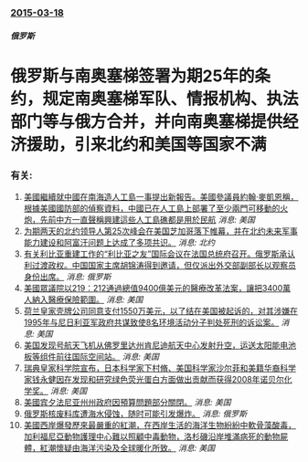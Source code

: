 ### [2015-03-18](/news/2015/03/18/index.md)

##### 俄罗斯
# 俄罗斯与南奥塞梯签署为期25年的条约，规定南奥塞梯军队、情报机构、执法部门等与俄方合并，并向南奥塞梯提供经济援助，引来北约和美国等国家不满




### 有关:

1. [美國繼續就中國在南海造人工島一事提出新報告。美國參議員約翰·麥凱恩稱，根據美國國防部的偵察資料，中國已在人工島上部署了至少兩門可移動的火炮，先前中方一直聲稱興建這些人工島礁都是用於民航](/zh/news/2015/05/29/美國繼續就中國在南海造人工島一事提出新報告-美國參議員約翰-麥凱恩稱-根據美國國防部的偵察資料-中國已在人工島上部署了至.md) _消息: 美国_
2. [ 为期两天的北约领导人第25次峰会在美国芝加哥落下帷幕，并在北约未来军事能力建设和阿富汗问题上达成了多项共识。](/zh/news/2012/05/21/为期两天的北约领导人第25次峰会在美国芝加哥落下帷幕-并在北约未来军事能力建设和阿富汗问题上达成了多项共识.md) _消息: 北约_
3. [ 有关利比亚重建工作的“利比亚之友”国际会议在法国总统府召开。俄罗斯承认利过渡政权。中国国家主席胡锦涛得到邀请，但仅派出外交部副部长以观察员身份出席。](/zh/news/2011/09/1/有关利比亚重建工作的-利比亚之友-国际会议在法国总统府召开-俄罗斯承认利过渡政权-中国国家主席胡锦涛得到邀请-但仅派出.md) _消息: 俄罗斯_
4. [ 美國眾議院以219：212通過總值9400億美元的醫療改革法案，讓把3400萬人納入醫療保險範圍。](/zh/news/2010/03/22/美國眾議院以219-212通過總值9400億美元的醫療改革法案-讓把3400萬人納入醫療保險範圍.md) _消息: 美国_
5. [ 荷兰皇家壳牌公司同意支付1550万美元，以了结在美国被起诉的，对其涉嫌在1995年与尼日利亚军政府共谋致使8名环境活动分子判处死刑的诉讼案。](/zh/news/2009/06/9/荷兰皇家壳牌公司同意支付1550万美元-以了结在美国被起诉的-对其涉嫌在1995年与尼日利亚军政府共谋致使8名环境活动.md) _消息: 美国_
6. [美国发现号航天飞机从佛罗里达州肯尼迪航天中心发射升空，运送太阳能电池板等组件前往国际空间站。](/zh/news/2009/03/15/美国发现号航天飞机从佛罗里达州肯尼迪航天中心发射升空-运送太阳能电池板等组件前往国际空间站.md) _消息: 美国_
7. [瑞典皇家科学院宣布，日本科学家下村脩、美国科学家沙尔菲和美籍华裔科学家钱永健因在发现和研究绿色荧光蛋白方面做出贡献而获得2008年诺贝尔化学奖。](/zh/news/2008/10/8/瑞典皇家科学院宣布-日本科学家下村脩-美国科学家沙尔菲和美籍华裔科学家钱永健因在发现和研究绿色荧光蛋白方面做出贡献而获得.md) _消息: 美国_
8. [美國宾夕法尼亚州州政府因預算問題部分關閉。](/zh/news/2007/07/8/美國宾夕法尼亚州州政府因預算問題部分關閉.md) _消息: 美国_
9. [俄罗斯核废料库遭海水侵蚀，随时可能引发爆炸。](/zh/news/2007/06/3/俄罗斯核废料库遭海水侵蚀-随时可能引发爆炸.md) _消息: 俄罗斯_
10. [美國西岸爆發歷來最嚴重的紅潮，在西岸生活的海洋生物紛紛中軟骨藻酸毒，加利福尼亞動物護理中心難以照顧中毒動物，洛杉磯沿岸堆滿病死的動物屍體，紅潮懷疑由海洋污染及全球暖化所致。](/zh/news/2007/05/15/美國西岸爆發歷來最嚴重的紅潮-在西岸生活的海洋生物紛紛中軟骨藻酸毒-加利福尼亞動物護理中心難以照顧中毒動物-洛杉磯沿岸堆.md) _消息: 美国_
